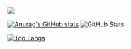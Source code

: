 ![](https://github-profile-summary-cards.vercel.app/api/cards/profile-details?username=takacom&theme=vue)

[![Anurag's GitHub stats](https://github-readme-stats.vercel.app/api?username=takacom)](https://github.com/anuraghazra/github-readme-stats)
![GitHub Stats](https://github-readme-stats.vercel.app/api?username=takacom&show_icons=true)
 
[![Top Langs](https://github-readme-stats.vercel.app/api/top-langs/?username=takacom)](https://github.com/anuraghazra/github-readme-stats&count_private=true)
<!--
**takacom/takacom** is a ✨ _special_ ✨ repository because its `README.md` (this file) appears on your GitHub profile.

Here are some ideas to get you started:

- 🔭 I’m currently working on ...
- 🌱 I’m currently learning ...
- 👯 I’m looking to collaborate on ...
- 🤔 I’m looking for help with ...
- 💬 Ask me about ...
- 📫 How to reach me: ...
- 😄 Pronouns: ...
- ⚡ Fun fact: ...
-->

